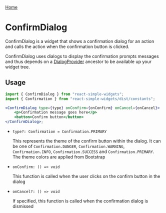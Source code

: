 [Home](../../../README.md)

# ConfirmDialog

ConfirmDialog is a widget that shows a confirmation dialog for an action and calls the action when
the confirmation button is clicked.

ConfirmDialog uses dialogs to display the confirmation prompts messages and thus depends on a
[DialogProvider](../../dialog-provider/usage.md) ancestor to be available up your widget
tree.

## Usage

```jsx
import { ConfirmDialog } from "react-simple-widgets";
import { Confirmation } from "react-simple-widgets/dist/constants";

<ConfirmDialog type={type} onConfirm={onConfirm} onCancel={onCancel}>
    <p>Confirmation message goes here</p>
    <button>Confirm button</button>
</ConfirmDialog>;
```

-   `type?: Confirmation = Confirmation.PRIMARY`

    This represents the theme of the confirm button within the dialog. It can be one of
    `Confirmation.DANGER`, `Confirmation.WARNING`, `Confirmation.INFO`, `Confirmation.SUCCESS` and
    `Confirmation.PRIMARY`. The theme colors are applied from Bootstrap

-   `onConfirm: () => void`

    This function is called when the user clicks on the confirm button in the dialog

-   `onCancel?: () => void`

    If specified, this function is called when the confirmation dialog is dismissed
